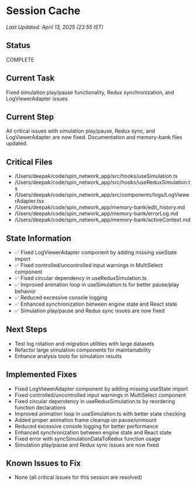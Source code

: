 # Session Cache

*Last Updated: April 13, 2025 (23:55 IST)*

## Status
COMPLETE

## Current Task
Fixed simulation play/pause functionality, Redux synchronization, and LogViewerAdapter issues

## Current Step
All critical issues with simulation play/pause, Redux sync, and LogViewerAdapter are now fixed. Documentation and memory-bank files updated.

## Critical Files
- /Users/deepak/code/spin_network_app/src/hooks/useSimulation.ts
- /Users/deepak/code/spin_network_app/src/hooks/useReduxSimulation.ts
- /Users/deepak/code/spin_network_app/src/components/logs/LogViewerAdapter.tsx
- /Users/deepak/code/spin_network_app/memory-bank/edit_history.md
- /Users/deepak/code/spin_network_app/memory-bank/errorLog.md
- /Users/deepak/code/spin_network_app/memory-bank/activeContext.md

## State Information
- ✅ Fixed LogViewerAdapter component by adding missing useState import
- ✅ Fixed controlled/uncontrolled input warnings in MultiSelect component
- ✅ Fixed circular dependency in useReduxSimulation.ts
- ✅ Improved animation loop in useSimulation.ts for better pause/play behavior
- ✅ Reduced excessive console logging
- ✅ Enhanced synchronization between engine state and React state
- ✅ Simulation play/pause and Redux sync issues are now fixed

## Next Steps
- Test log rotation and migration utilities with large datasets
- Refactor large simulation components for maintainability
- Enhance analysis tools for simulation results

## Implemented Fixes
- Fixed LogViewerAdapter component by adding missing useState import
- Fixed controlled/uncontrolled input warnings in MultiSelect component
- Fixed circular dependency in useReduxSimulation.ts by reordering function declarations
- Improved animation loop in useSimulation.ts with better state checking
- Added proper animation frame cleanup on pause/unmount
- Reduced excessive console logging for better performance
- Enhanced synchronization between engine state and React state
- Fixed error with syncSimulationDataToRedux function usage
- Simulation play/pause and Redux sync issues are now fixed

## Known Issues to Fix
- None (all critical issues for this session are resolved)